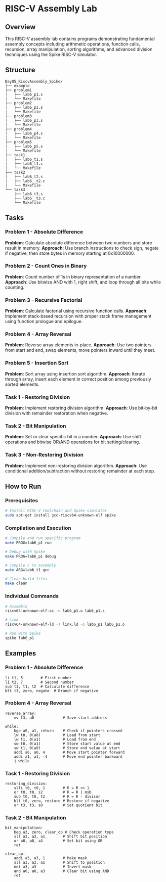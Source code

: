 # RISC-V Assembly Lab

## Overview

This RISC-V assembly lab contains programs demonstrating fundamental assembly concepts including arithmetic operations, function calls, recursion, array manipulation, sorting algorithms, and advanced division techniques using the Spike RISC-V simulator.

## Structure

```
Day05_RiscvAssembly_Spike/
├── example
├── problem1
|   ├── lab6_p1.s
|   └── Makefile
├── problem2
|   ├── lab6_p2.s
|   └── Makefile
├── problem3
|   ├── lab6_p3.s
|   └── Makefile
├── problem4
|   ├── lab6_p4.s
|   └── Makefile
├── problem5
|   ├── lab6_p5.s
|   └── Makefile
├── task1
|   ├── lab6_t1.s
|   ├── lab6_t1.c
|   └── Makefile
├── task2
|   ├── lab6_t2.s
|   ├── lab6__t2.c
|   └── Makefile
└── task3
    ├── lab6_t3.s
    ├── lab6__t3.c
    └── Makefile
```

## Tasks

### Problem 1 - Absolute Difference
**Problem**: Calculate absolute difference between two numbers and store result in memory.
**Approach**: Use branch instructions to check sign, negate if negative, then store bytes in memory starting at 0x10000000.

### Problem 2 - Count Ones in Binary
**Problem**: Count number of 1s in binary representation of a number.
**Approach**: Use bitwise AND with 1, right shift, and loop through all bits while counting.

### Problem 3 - Recursive Factorial
**Problem**: Calculate factorial using recursive function calls.
**Approach**: Implement stack-based recursion with proper stack frame management using function prologue and epilogue.

### Problem 4 - Array Reversal
**Problem**: Reverse array elements in-place.
**Approach**: Use two pointers from start and end, swap elements, move pointers inward until they meet.

### Problem 5 - Insertion Sort
**Problem**: Sort array using insertion sort algorithm.
**Approach**: Iterate through array, insert each element in correct position among previously sorted elements.

### Task 1 - Restoring Division
**Problem**: Implement restoring division algorithm.
**Approach**: Use bit-by-bit division with remainder restoration when negative.

### Task 2 - Bit Manipulation
**Problem**: Set or clear specific bit in a number.
**Approach**: Use shift operations and bitwise OR/AND operations for bit setting/clearing.

### Task 3 - Non-Restoring Division
**Problem**: Implement non-restoring division algorithm.
**Approach**: Use conditional addition/subtraction without restoring remainder at each step.

## How to Run

### Prerequisites
```bash
# Install RISC-V toolchain and Spike simulator
sudo apt-get install gcc-riscv64-unknown-elf spike
```

### Compilation and Execution
```bash
# Compile and run specific program
make PROG=lab6_p1 run

# Debug with Spike
make PROG=lab6_p1 debug

# Compile C to assembly
make ARG=lab6_t1 gcc

# Clean build files
make clean
```

### Individual Commands
```bash
# Assemble
riscv64-unknown-elf-as -o lab6_p1.o lab6_p1.s

# Link
riscv64-unknown-elf-ld -T link.ld -o lab6_p1 lab6_p1.o

# Run with Spike
spike lab6_p1
```

## Examples

### Problem 1 - Absolute Difference
```assembly
li t1, 5        # First number
li t2, 7        # Second number
sub t3, t1, t2  # Calculate difference
blt t3, zero, negate  # Branch if negative
```

### Problem 4 - Array Reversal
```assembly
reverse_array:
    mv t3, a0             # Save start address
    
while:
    bge a0, a1, return    # Check if pointers crossed
    lw t0, 0(a0)          # Load from start
    lw t1, 0(a1)          # Load from end
    sw t0, 0(a1)          # Store start value at end
    sw t1, 0(a0)          # Store end value at start
    addi a0, a0, 4        # Move start pointer forward
    addi a1, a1, -4       # Move end pointer backward
    j while
```

### Task 1 - Restoring Division
```assembly
restoring_division:
    slli t0, t0, 1        # R = R << 1
    or t0, t0, s2         # R = R | msb
    sub t0, t0, t2        # R = R - divisor
    blt t0, zero, restore # Restore if negative
    or t3, t3, s0         # Set quotient bit
```

### Task 2 - Bit Manipulation
```assembly
bit_manipulation:
    beq a3, zero, clear_op # Check operation type
    sll a3, a3, a1        # Shift bit position
    or a0, a0, a3         # Set bit using OR
    ret

clear_op:
    addi a3, a3, 1        # Make mask
    sll a3, a3, a1        # Shift to position
    not a3, a3            # Invert mask
    and a0, a0, a3        # Clear bit using AND
    ret
```
